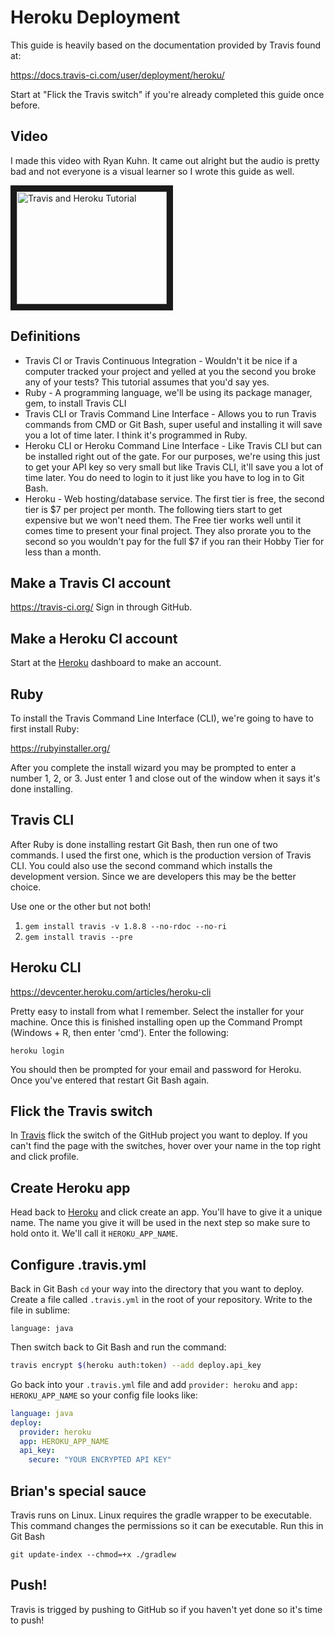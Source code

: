  

# Heroku Deployment
This guide is heavily based on the documentation provided by Travis found at:

https://docs.travis-ci.com/user/deployment/heroku/

Start at "Flick the Travis switch" if you're already completed this guide once before.

## Video
I made this video with Ryan Kuhn. It came out alright but the audio is pretty bad and not everyone is a visual learner so I wrote this guide as well.

<a href="http://www.youtube.com/watch?feature=player_embedded&v=SJY_kbk-YcA" target="_blank"><img src="http://img.youtube.com/vi/SJY_kbk-YcA/0.jpg" 
alt="Travis and Heroku Tutorial" width="240" height="180" border="10" /></a>

## Definitions
* Travis CI or Travis Continuous Integration - Wouldn't it be nice if a computer tracked your project and yelled at you the second you broke any of your tests? This tutorial assumes that you'd say yes.
* Ruby - A programming language, we'll be using its package manager, gem, to install Travis CLI
* Travis CLI or Travis Command Line Interface - Allows you to run Travis commands from CMD or Git Bash, super useful and installing it will save you a lot of time later. I think it's programmed in Ruby.
* Heroku CLI or Heroku Command Line Interface - Like Travis CLI but can be installed right out of the gate. For our purposes, we're using this just to get your API key so very small but like Travis CLI, it'll save you a lot of time later. You do need to login to it just like you have to log in to Git Bash.
* Heroku - Web hosting/database service. The first tier is free, the second tier is $7 per project per month. The following tiers start to get expensive but we won't need them.
The Free tier works well until it comes time to present your final project. They also prorate you to the second so you wouldn't pay for the full $7 if you ran their Hobby Tier for less than a month.

## Make a Travis CI account
https://travis-ci.org/
Sign in through GitHub.

## Make a Heroku CI account
Start at the [Heroku] dashboard to make an account.

## Ruby
To install the Travis Command Line Interface (CLI), we're going to have to first install Ruby:

https://rubyinstaller.org/

After you complete the install wizard you may be prompted to enter a number 1, 2, or 3. Just enter 1 and close out of the window when it says it's done installing.

## Travis CLI
After Ruby is done installing restart Git Bash, then run one of two commands. I used the first one, which is the production version of Travis CLI. You could also use the second command which installs the development version. Since we are developers this may be the better choice.

Use one or the other but not both!
1. `gem install travis -v 1.8.8 --no-rdoc --no-ri`
1. `gem install travis --pre`

## Heroku CLI
https://devcenter.heroku.com/articles/heroku-cli

Pretty easy to install from what I remember. Select the installer for your machine. Once this is finished installing open up the Command Prompt (Windows + R, then enter 'cmd'). Enter the following:
```
heroku login
```
You should then be prompted for your email and password for Heroku. Once you've entered that restart Git Bash again.

## Flick the Travis switch
In [Travis] flick the switch of the GitHub project you want to deploy. If you can't find the page with the switches, hover over your name in the top right and click profile.

## Create Heroku app
Head back to [Heroku] and click create an app. You'll have to give it a unique name. The name you give it will be used in the next step so make sure to hold onto it. We'll call it `HEROKU_APP_NAME`.

## Configure .travis.yml
Back in Git Bash `cd` your way into the directory that you want to deploy. Create a file called `.travis.yml` in the root of your repository. Write to the file in sublime:
```
language: java
```
Then switch back to Git Bash and run the command:
```bash
travis encrypt $(heroku auth:token) --add deploy.api_key
```
Go back into your `.travis.yml` file and add `provider: heroku` and `app: HEROKU_APP_NAME` so your config file looks like:
```yml
language: java
deploy:
  provider: heroku
  app: HEROKU_APP_NAME
  api_key:
    secure: "YOUR ENCRYPTED API KEY"
```

## Brian's special sauce
Travis runs on Linux. Linux requires the gradle wrapper to be executable. This command changes the permissions so it can be executable. Run this in Git Bash
```
git update-index --chmod=+x ./gradlew
```

## Push!
Travis is trigged by pushing to GitHub so if you haven't yet done so it's time to push!

[Heroku]: https://dashboard.heroku.com
[Travis]: https://travis-ci.org
